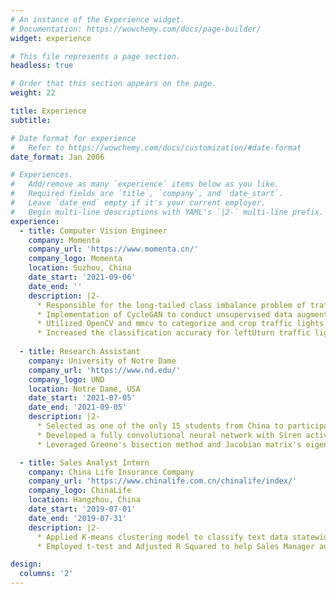 ```yaml
---
# An instance of the Experience widget.
# Documentation: https://wowchemy.com/docs/page-builder/
widget: experience

# This file represents a page section.
headless: true

# Order that this section appears on the page.
weight: 22

title: Experience
subtitle:

# Date format for experience
#   Refer to https://wowchemy.com/docs/customization/#date-format
date_format: Jan 2006

# Experiences.
#   Add/remove as many `experience` items below as you like.
#   Required fields are `title`, `company`, and `date_start`.
#   Leave `date_end` empty if it's your current employer.
#   Begin multi-line descriptions with YAML's `|2-` multi-line prefix.
experience:
  - title: Computer Vision Engineer
    company: Momenta
    company_url: 'https://www.momenta.cn/'
    company_logo: Momenta
    location: Suzhou, China
    date_start: '2021-09-06'
    date_end: ''
    description: |2-
      * Responsible for the long-tailed class imbalance problem of traffic light detection algorithms in L4 autonomous driving.
      * Implementation of CycleGAN to conduct unsupervised data augmentation, converting traffic light bulbs from left arrow to leftUturn arrow.
      * Utilized OpenCV and mmcv to categorize and crop traffic lights bulbs from 350357 frames according to color, pattern and lighting conditions.
      * Increased the classification accuracy for leftUturn traffic light from 78.41% to 87.27%, and the mean average precision from 93.01% to 94.80%.
        
  - title: Research Assistant
    company: University of Notre Dame
    company_url: 'https://www.nd.edu/'
    company_logo: UND
    location: Notre Dame, USA
    date_start: '2021-07-05'
    date_end: '2021-09-05'
    description: |2-
      * Selected as one of the only 15 students from China to participate in the iSURE research program hosted by the University of Notre Dame in 2021. 
      * Developed a fully convolutional neural network with Siren activation function to render isosurfaces with image resolution, viewpoints and isovalue.
      * Leveraged Greene's bisection method and Jacobian matrix's eigenvalue for critical point detection and classification in the simulated 3D isosurface.

  - title: Sales Analyst Intern
    company: China Life Insurance Company
    company_url: 'https://www.chinalife.com.cn/chinalife/index/'
    company_logo: ChinaLife
    location: Hangzhou, China
    date_start: '2019-07-01'
    date_end: '2019-07-31'
    description: |2-
      * Applied K-means clustering model to classify text data statewide as three significant categories to eliminate the risk from over 20,000 unannounced expired insurance from 7 cities
      * Employed t-test and Adjusted R Squared to help Sales Manager and General Manager deciding the bonus percentage for consecutive monthly sales as 6.00%

design:
  columns: '2'
---
```

